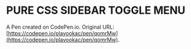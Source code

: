 # PURE CSS SIDEBAR TOGGLE MENU

A Pen created on CodePen.io. Original URL: [https://codepen.io/plavookac/pen/qomrMw](https://codepen.io/plavookac/pen/qomrMw).


